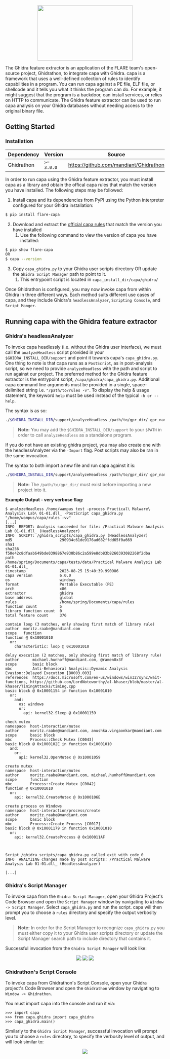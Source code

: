 <div align="center">
    <img src="/doc/img/ghidra_backend_logo.png" width=300 height=175>
</div>

The Ghidra feature extractor is an application of the FLARE team's open-source project, Ghidrathon, to integrate capa with Ghidra. capa is a framework that uses a well-defined collection of rules to identify capabilities in a program. You can run capa against a PE file, ELF file, or shellcode and it tells you what it thinks the program can do. For example, it might suggest that the program is a backdoor, can install services, or relies on HTTP to communicate. The Ghidra feature extractor can be used to run capa analysis on your Ghidra databases without needing access to the original binary file.

## Getting Started

### Installation

| Dependency | Version | Source |
|------------|---------|--------|
| Ghidrathon | `>= 3.0.0` | https://github.com/mandiant/Ghidrathon |

In order to run capa using the Ghidra feature extractor, you must install capa as a library and obtain the offical capa rules that match the version you have installed. The following steps may be followed:

1. Install capa and its dependencies from PyPI using the Python interpreter configured for your Ghidra installation:
```bash
$ pip install flare-capa
```

2. Download and extract the [official capa rules](https://github.com/mandiant/capa-rules/releases) that match the version you have installed
   1. Use the following command to view the version of capa you have installed:
```bash
$ pip show flare-capa
OR
$ capa --version
```

3. Copy `capa_ghidra.py` to your Ghidra user scripts directory OR update the `Ghidra Script Manager` path to point to it.
   1. This entrypoint script is located in `capa_install_dir/capa/ghidra/`

Once Ghidrathon is configured, you may now invoke capa from within Ghidra in three different ways. Each method suits different use cases of capa, and they include Ghidra's `headlessAnalyzer`, `Scripting Console`, and `Script Manger`.

## Running capa with the Ghidra feature extractor

### Ghidra's headlessAnalyzer

To invoke capa headlessly (i.e. without the Ghidra user interface), we must call the `analyzeHeadless` script provided in your `$GHIDRA_INSTALL_DIR/support` and point it towards capa's `capa_ghidra.py`. One thing to note is that capa runs as a `PostScript`, as in post-analysis script, so we need to provide `analyzeHeadless` with the path and script to run against our project. The preferred method for the Ghidra feature extractor is the entrypoint script, `/capa/ghidra/capa_ghidra.py`. Additional capa command line arguments must be provided in a single, space-delimited string i.e. `"/path/to/rules -v"`. To display the help & usage statement, the keyword `help` must be used instead of the typical `-h or --help`.

The syntax is as so:
```bash
./$GHIDRA_INSTALL_DIR/support/analyzeHeadless /path/to/gpr_dir/ gpr_name -process sample_name.exe_ -ScriptPath /path/to/capa_install/capa/ghidra -PostScript capa_ghidra.py "/path/to/rules/"
```
> **Note:** You may add the `$GHIDRA_INSTALL_DIR/support` to your `$PATH` in order to call `analyzeHeadless` as a standalone program.

If you do not have an existing ghidra project, you may also create one with the headlessAnalyzer via the `-Import` flag. Post scripts may also be ran in the same invocation.

The syntax to both import a new file and run capa against it is:
```bash
./$GHIDRA_INSTALL_DIR/support/analyzeHeadless /path/to/gpr_dir/ gpr_name -Import /path/to/sample_name.exe_ -ScriptPath /path/to/capa_install/capa/ghidra -PostScript capa_ghidra.py "/path/to/rules/"
```
> **Note:** The `/path/to/gpr_dir/` must exist before importing a new project into it.

**Example Output - very verbose flag:**
```
$ analyzeHeadless /home/wampus test -process Practical\ Malware\ Analysis\ Lab\ 01-01.dll_ -PostScript capa_ghidra.py "/home/wampus/capa/rules -vv"
[...]
INFO  REPORT: Analysis succeeded for file: /Practical Malware Analysis Lab 01-01.dll_ (HeadlessAnalyzer)  
INFO  SCRIPT: /ghidra_scripts/capa_ghidra.py (HeadlessAnalyzer)  
md5                     290934c61de9176ad682ffdd65f0a669                                                                                                                                                                                                   
sha1
sha256                  f50e42c8dfaab649bde0398867e930b86c2a599e8db83b8260393082268f2dba
path                    /home/spring/Documents/capa/tests/data/Practical Malware Analysis Lab 01-01.dll_
timestamp               2023-08-25 15:40:39.990986
capa version            6.0.0
os                      windows
format                  Portable Executable (PE)
arch                    x86
extractor               ghidra
base address            global
rules                   /home/spring/Documents/capa/rules
function count          5
library function count  0
total feature count     376

contain loop (3 matches, only showing first match of library rule)
author  moritz.raabe@mandiant.com
scope   function
function @ 0x10001010
  or:
    characteristic: loop @ 0x10001010

delay execution (2 matches, only showing first match of library rule)
author      michael.hunhoff@mandiant.com, @ramen0x3f
scope       basic block
mbc         Anti-Behavioral Analysis::Dynamic Analysis Evasion::Delayed Execution [B0003.003]
references  https://docs.microsoft.com/en-us/windows/win32/sync/wait-functions, https://github.com/LordNoteworthy/al-khaser/blob/master/al-khaser/TimingAttacks/timing.cpp
basic block @ 0x10001154 in function 0x10001010
  or:
    and:
      os: windows
      or:
        api: kernel32.Sleep @ 0x10001159

check mutex
namespace  host-interaction/mutex
author     moritz.raabe@mandiant.com, anushka.virgaonkar@mandiant.com
scope      basic block
mbc        Process::Check Mutex [C0043]
basic block @ 0x1000102E in function 0x10001010
  and:
    or:
      api: kernel32.OpenMutex @ 0x10001059

create mutex
namespace  host-interaction/mutex
author     moritz.raabe@mandiant.com, michael.hunhoff@mandiant.com
scope      function
mbc        Process::Create Mutex [C0042]
function @ 0x10001010
  or:
    api: kernel32.CreateMutex @ 0x1000106E

create process on Windows
namespace  host-interaction/process/create
author     moritz.raabe@mandiant.com
scope      basic block
mbc        Process::Create Process [C0017]
basic block @ 0x10001179 in function 0x10001010
  or:
    api: kernel32.CreateProcess @ 0x100011AF



Script /ghidra_scripts/capa_ghidra.py called exit with code 0
INFO  ANALYZING changes made by post scripts: /Practical Malware Analysis Lab 01-01.dll_ (HeadlessAnalyzer)  

[...]
```

### Ghidra's Script Manager

To invoke capa from the `Ghidra Script Manager`, open your Ghidra Project's Code Browser and open the `Script Manager` window by navigating to `Window -> Script Manager`. Select `capa_ghidra.py` and run the script. capa will then prompt you to choose a `rules` directory and specify the output verbosity level. 
> **Note:** In order for the Script Manager to recognize `capa_ghidra.py` you must either copy it to your Ghidra user scripts directory or update the Script Manager search path to include directory that contains it.

Successful invocation from the `Ghidra Script Manager` will look like:

<div align="center">
    <img src="/doc/img/ghidra_script_mngr_rules.png">
    <img src="/doc/img/ghidra_script_mngr_verbosity.png">
    <img src="/doc/img/ghidra_script_mngr_output.png">
</div>

### Ghidrathon's Script Console

To invoke capa from Ghidrathon's Script Console, open your Ghidra project's Code Browser and open the `Ghidrathon` window by navigating to `Window -> Ghidrathon`.

You must import capa into the console and run it via:

```python3
>>> import capa
>>> from capa.ghidra import capa_ghidra 
>>> capa_ghidra.main()
```

Similarly to the `Ghidra Script Manager`, successful invocation will prompt you to choose a `rules` directory, to specify the verbosity level of output, and will look similar to:

<div align="center">
    <img src="/doc/img/ghidra_console_output.png">
</div>

